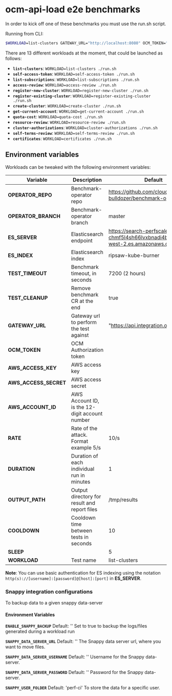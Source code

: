 # ocm-api-load e2e benchmarks

In order to kick off one of these benchmarks you must use the run.sh script.

Running from CLI:

```sh
$WORKLOAD=list-clusters GATEWAY_URL="http://localhost:8080" OCM_TOKEN="notARealToken" RATE=10/s AWS_ACCESS_KEY="empty" AWS_ACCESS_SECRET="empty" AWS_ACCOUNT_ID="empty" ./run.sh
```


There are 13 different workloads at the moment, that could be launched as follows:

- **`list-clusters`**: `WORKLOAD=list-clusters ./run.sh`
- **`self-access-token`**: `WORKLOAD=self-access-token ./run.sh`
- **`list-subscriptions`**: `WORKLOAD=list-subscriptions ./run.sh`
- **`access-review`**: `WORKLOAD=access-review ./run.sh`
- **`register-new-cluster`**: `WORKLOAD=register-new-cluster ./run.sh`
- **`register-existing-cluster`**: `WORKLOAD=register-existing-cluster ./run.sh`
- **`create-cluster`**: `WORKLOAD=create-cluster ./run.sh`
- **`get-current-account`**: `WORKLOAD=get-current-account ./run.sh`
- **`quota-cost`**: `WORKLOAD=quota-cost ./run.sh`
- **`resource-review`**: `WORKLOAD=resource-review ./run.sh`
- **`cluster-authorizations`**: `WORKLOAD=cluster-authorizations ./run.sh`
- **`self-terms-review`**: `WORKLOAD=self-terms-review ./run.sh`
- **`certificates`**: `WORKLOAD=certificates ./run.sh`

## Environment variables

Workloads can be tweaked with the following environment variables:


| Variable         | Description                         | Default |
|------------------|-------------------------------------|---------|
| **OPERATOR_REPO**    | Benchmark-operator repo         | https://github.com/cloud-bulldozer/benchmark-operator.git      |
| **OPERATOR_BRANCH**  | Benchmark-operator branch       | master  |
| **ES_SERVER**        | Elasticsearch endpoint          | https://search-perfscale-dev-chmf5l4sh66lvxbnadi4bznl3a.us-west-2.es.amazonaws.com:443|
| **ES_INDEX**         | Elasticsearch index             | ripsaw-kube-burner|
| **TEST_TIMEOUT**        | Benchmark timeout, in seconds | 7200 (2 hours) |
| **TEST_CLEANUP**        | Remove benchmark CR at the end | true |
| **GATEWAY_URL**      | Gateway url to perform the test against       | "https://api.integration.openshift.com |
| **OCM_TOKEN**| OCM Authorization token |  |
| **AWS_ACCESS_KEY**    | AWS access key          |  |
| **AWS_ACCESS_SECRET**              | AWS access secret                     |       |
| **AWS_ACCOUNT_ID**            | AWS Account ID, is the 12-digit account number |       |
| **RATE**| Rate of the attack. Format example 5/s | 10/s |
| **DURATION**         | Duration of each individual run in minutes | 1 |
| **OUTPUT_PATH** | Output directory for result and report files | /tmp/results |
| **COOLDOWN**         | Cooldown time between tests in seconds | 10 |
| **SLEEP**   |  | 5 |
| **WORKLOAD** | Test name | list-clusters |

**Note**: You can use basic authentication for ES indexing using the notation `http(s)://[username]:[password]@[host]:[port]` in **ES_SERVER**.


### Snappy integration configurations

To backup data to a given snappy data-server

#### Environment Variables

**`ENABLE_SNAPPY_BACKUP`**
Default: ''
Set to true to backup the logs/files generated during a workload run

**`SNAPPY_DATA_SERVER_URL`**
Default: ''
The Snappy data server url, where you want to move files.

**`SNAPPY_DATA_SERVER_USERNAME`**
Default: ''
Username for the Snappy data-server.

**`SNAPPY_DATA_SERVER_PASSWORD`**
Default: ''
Password for the Snappy data-server.

**`SNAPPY_USER_FOLDER`**
Default: 'perf-ci'
To store the data for a specific user.
